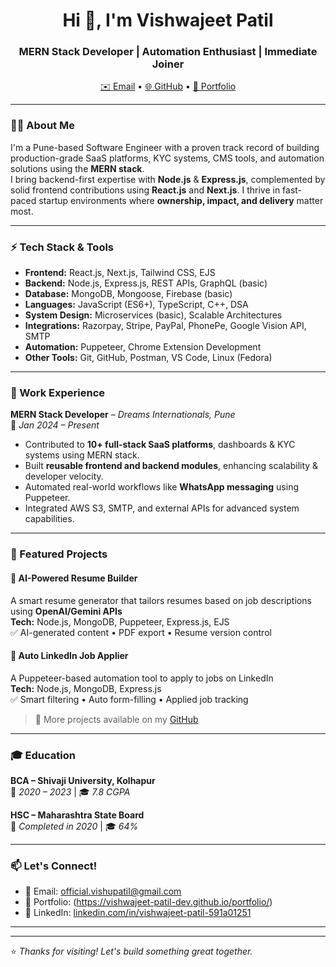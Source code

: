 <h1 align="center">Hi 👋, I'm Vishwajeet Patil</h1>
<h3 align="center">MERN Stack Developer | Automation Enthusiast | Immediate Joiner</h3>

<p align="center">
  <a href="mailto:official.vishupatil@gmail.com">✉️ Email</a> •
  <a href="https://github.com/vishwajeet-patil-dev">🌐 GitHub</a> •
  <a href="https://vishwajeet-patil-dev.github.io/portfolio" target="_blank">🔗 Portfolio</a>
</p>

---

### 🧑‍💻 About Me
I'm a Pune-based Software Engineer with a proven track record of building production-grade SaaS platforms, KYC systems, CMS tools, and automation solutions using the **MERN stack**.  
I bring backend-first expertise with **Node.js** & **Express.js**, complemented by solid frontend contributions using **React.js** and **Next.js**. I thrive in fast-paced startup environments where **ownership, impact, and delivery** matter most.

---

### ⚡ Tech Stack & Tools

- **Frontend:** React.js, Next.js, Tailwind CSS, EJS
- **Backend:** Node.js, Express.js, REST APIs, GraphQL (basic)
- **Database:** MongoDB, Mongoose, Firebase (basic)
- **Languages:** JavaScript (ES6+), TypeScript, C++, DSA
- **System Design:** Microservices (basic), Scalable Architectures
- **Integrations:** Razorpay, Stripe, PayPal, PhonePe, Google Vision API, SMTP
- **Automation:** Puppeteer, Chrome Extension Development
- **Other Tools:** Git, GitHub, Postman, VS Code, Linux (Fedora)

---

### 🚀 Work Experience

**MERN Stack Developer** – *Dreams Internationals, Pune*  
📆 *Jan 2024 – Present*

- Contributed to **10+ full-stack SaaS platforms**, dashboards & KYC systems using MERN stack.
- Built **reusable frontend and backend modules**, enhancing scalability & developer velocity.
- Automated real-world workflows like **WhatsApp messaging** using Puppeteer.
- Integrated AWS S3, SMTP, and external APIs for advanced system capabilities.

---

### 🔨 Featured Projects

#### 🎯 AI-Powered Resume Builder
A smart resume generator that tailors resumes based on job descriptions using **OpenAI/Gemini APIs**  
**Tech:** Node.js, MongoDB, Puppeteer, Express.js, EJS  
✅ AI-generated content • PDF export • Resume version control

#### 💼 Auto LinkedIn Job Applier
A Puppeteer-based automation tool to apply to jobs on LinkedIn  
**Tech:** Node.js, MongoDB, Express.js  
✅ Smart filtering • Auto form-filling • Applied job tracking

> 📌 More projects available on my [GitHub](https://github.com/vishwajeet-patil-dev)

---

### 🎓 Education

**BCA – Shivaji University, Kolhapur**  
📆 *2020 – 2023* | 🎓 *7.8 CGPA*

**HSC – Maharashtra State Board**  
📆 *Completed in 2020* | 🎓 *64%*

---

### 📫 Let's Connect!

- 📧 Email: [official.vishupatil@gmail.com](mailto:official.vishupatil@gmail.com)  
- 🔗 Portfolio: (https://vishwajeet-patil-dev.github.io/portfolio/)  
- 💼 LinkedIn: [linkedin.com/in/vishwajeet-patil-591a01251](https://www.linkedin.com/in/vishwajeet-patil-591a01251/)

---

---

⭐ *Thanks for visiting! Let's build something great together.*  
